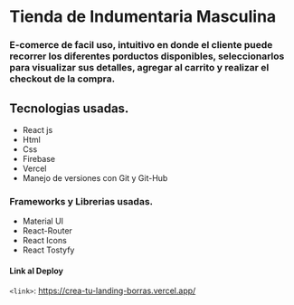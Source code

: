 # Tienda de Indumentaria Masculina

### E-comerce de facil uso, intuitivo en donde el cliente puede recorrer los diferentes porductos disponibles, seleccionarlos para visualizar sus detalles, agregar al carrito y realizar el checkout de la compra.

## Tecnologias usadas.

- React js
- Html
- Css
- Firebase
- Vercel
- Manejo de versiones con Git y Git-Hub

### Frameworks y Librerias usadas.

- Material UI
- React-Router
- React Icons
- React Tostyfy

#### Link al Deploy

`<link>`: <https://crea-tu-landing-borras.vercel.app/>

